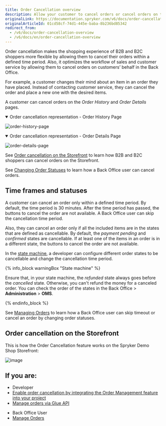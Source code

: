 ```yaml
---
title: Order Cancellation overview
description: Allow your customer to cancel orders or cancel orders on their behalf.
originalLink: https://documentation.spryker.com/v6/docs/order-cancellation-overview
originalArticleId: 01cd58cf-74d1-445e-baba-8b236bd85342
redirect_from:
  - /v6/docs/order-cancellation-overview
  - /v6/docs/en/order-cancellation-overview
---
```


Order cancellation makes the shopping experience of B2B and B2C shoppers more flexible by allowing them to cancel their orders within a defined time period. Also, it optimizes the workflow of sales and customer service by allowing them to cancel orders on customers’ behalf in the Back Office.

For example, a customer changes their mind about an item in an order they have placed. Instead of contacting customer service, they can cancel the order and place a new one with the desired items. 

A customer can cancel orders on the *Order History* and *Order Details* pages.

<details open>
    <summary>Order cancellation representation - Order History Page</summary>
    

![order-history-page](https://spryker.s3.eu-central-1.amazonaws.com/docs/Features/Order+Management/Order+Cancellation/Order+Cancellation+Feature+Overview/order-history-page.png) 


</details>

<details open>
    <summary>Order cancellation representation - Order Details Page</summary>
    
![order-details-page](https://spryker.s3.eu-central-1.amazonaws.com/docs/Features/Order+Management/Order+Cancellation/Order+Cancellation+Feature+Overview/order-details-page.png) 


</details>


See [Order cancellation on the Storefront](#storefront) to learn how B2B and B2C shoppers can cancel orders on the Storefront.

See [Changing Order Statuses](/docs/scos/user/user-guides/202009.0/back-office-user-guide/sales/orders/managing-orders.html#changing-order-statuses) to learn how a Back Office user can cancel orders.

## Time frames and statuses

A customer can cancel an order only within a defined time period. By default, the time period is 30 minutes. After the time period has passed, the buttons to cancel the order are not available. A Back Office user can skip the cancellation time period.  

Also, they can cancel an order only if all the included items are in the states that are defined as cancellable. By default, the *payment pending* and *confirmed* states are cancellable. If at least one of the items in an order is in a different state, the buttons to cancel the order are not available. 

In the [state machine](/docs/scos/dev/back-end-development/data-manipulation/datapayload-conversion/state-machine/order-process-modelling-via-state-machines.html#order-process-modelling-via-state-machines), a developer can configure different order states to be cancellable and change the cancellation time period.

{% info_block warningBox "State machine" %}

Ensure that, in your state machine, the *refunded* state always goes before the *cancelled* state. Otherwise, you can't refund the money for a canceled order. You can check the order of the states in the Back Office > **Administration** > **OMS**.

{% endinfo_block %}

See [Managing Orders](/docs/scos/user/user-guides/202009.0/back-office-user-guide/sales/orders/managing-orders.html#managing-orders) to learn how a Back Office user can skip timeout or cancel an order by changing order statuses.

<a name="storefront"></a>

## Order cancellation on the Storefront
This is how the Order Cancellation feature works on the Spryker Demo Shop Storefront:

![image](https://spryker.s3.eu-central-1.amazonaws.com/docs/Features/Order+Management/Order+Cancellation/Order+Cancellation+Feature+Overview/shop-guide-cancelling-orders.gif) 



## If you are:

<div class="mr-container">
    <div class="mr-list-container">
        <!-- col1 -->
        <div class="mr-col">
            <ul class="mr-list mr-list-green">
                <li class="mr-title">Developer</li>
               <li><a href="https://documentation.spryker.com/docs/order-management-feature-integration" class="mr-link">Enable order cancellation by integrating the Order Management feature into your project</a></li>
                <li><a href="https://documentation.spryker.com/docs/retrieving-customers-order-history" class="mr-link">Manage orders via Glue API</a></li>
            </ul>
        </div>
        <!-- col2 -->
        <div class="mr-col">
            <ul class="mr-list mr-list-blue">
                <li class="mr-title"> Back Office User</li>
                <li><a href="https://documentation.spryker.com/docs/managing-orders" class="mr-link">Manage Orders</a></li>
            </ul>
                </div>
                  <!-- col3 -->
        
</div>
